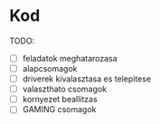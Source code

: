 # Kod
TODO:
  - [ ] feladatok meghatarozasa
  - [ ] alapcsomagok
  - [ ] driverek kivalasztasa es telepitese
  - [ ] valaszthato csomagok
  - [ ] kornyezet beallitzas
  - [ ] GAMING csomagok
